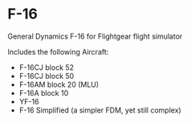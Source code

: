 # F-16
General Dynamics F-16 for Flightgear flight simulator

Includes the following Aircraft:

- F-16CJ block 52
- F-16CJ block 50
- F-16AM block 20 (MLU)
- F-16A  block 10
- YF-16
- F-16 Simplified  (a simpler FDM, yet still complex)